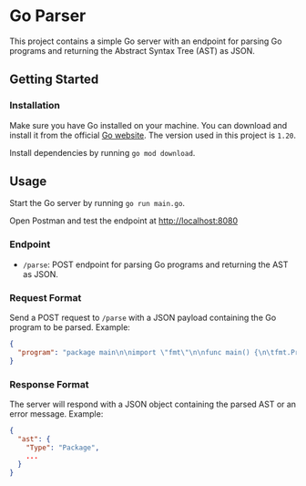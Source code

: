 # Go Parser

This project contains a simple Go server with an endpoint for parsing Go programs and returning the Abstract Syntax Tree (AST) as JSON.

## Getting Started

### Installation

Make sure you have Go installed on your machine. You can download and install it from the official [Go website](https://golang.org/dl/). The version used in this project is `1.20`.

Install dependencies by running `go mod download`.

## Usage

Start the Go server by running `go run main.go`.

Open Postman and test the endpoint at [http://localhost:8080](http://localhost:8080)


### Endpoint

- `/parse`: POST endpoint for parsing Go programs and returning the AST as JSON.

### Request Format

Send a POST request to `/parse` with a JSON payload containing the Go program to be parsed. Example:

```json
{
  "program": "package main\n\nimport \"fmt\"\n\nfunc main() {\n\tfmt.Println(\"Hello, World!\")\n}"
}

```

### Response Format

The server will respond with a JSON object containing the parsed AST or an error message. Example:

```json
{
  "ast": {
    "Type": "Package",
    ...
  }
}
```